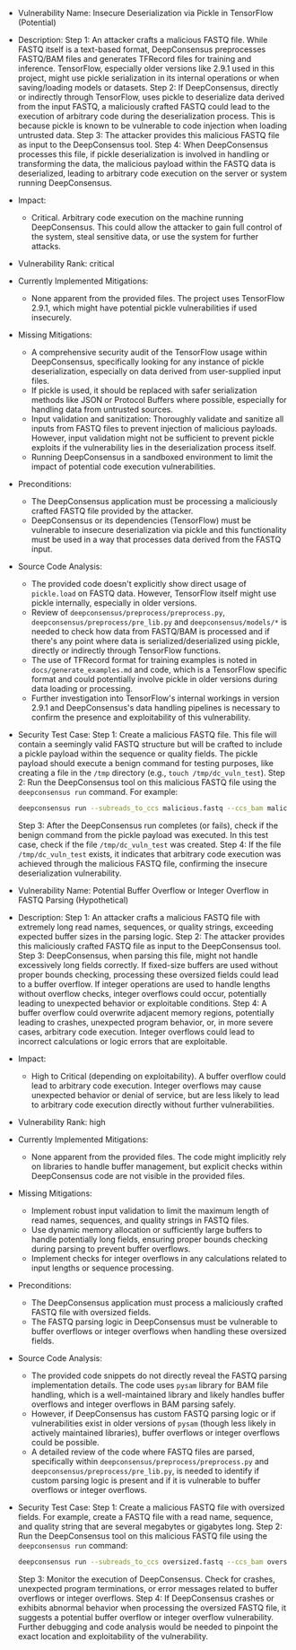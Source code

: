 - Vulnerability Name: Insecure Deserialization via Pickle in TensorFlow (Potential)
- Description:
Step 1: An attacker crafts a malicious FASTQ file. While FASTQ itself is a text-based format, DeepConsensus preprocesses FASTQ/BAM files and generates TFRecord files for training and inference. TensorFlow, especially older versions like 2.9.1 used in this project, might use pickle serialization in its internal operations or when saving/loading models or datasets.
Step 2: If DeepConsensus, directly or indirectly through TensorFlow, uses pickle to deserialize data derived from the input FASTQ, a maliciously crafted FASTQ could lead to the execution of arbitrary code during the deserialization process. This is because pickle is known to be vulnerable to code injection when loading untrusted data.
Step 3: The attacker provides this malicious FASTQ file as input to the DeepConsensus tool.
Step 4: When DeepConsensus processes this file, if pickle deserialization is involved in handling or transforming the data, the malicious payload within the FASTQ data is deserialized, leading to arbitrary code execution on the server or system running DeepConsensus.

- Impact:
    - Critical. Arbitrary code execution on the machine running DeepConsensus. This could allow the attacker to gain full control of the system, steal sensitive data, or use the system for further attacks.
- Vulnerability Rank: critical
- Currently Implemented Mitigations:
    - None apparent from the provided files. The project uses TensorFlow 2.9.1, which might have potential pickle vulnerabilities if used insecurely.
- Missing Mitigations:
    -  A comprehensive security audit of the TensorFlow usage within DeepConsensus, specifically looking for any instance of pickle deserialization, especially on data derived from user-supplied input files.
    - If pickle is used, it should be replaced with safer serialization methods like JSON or Protocol Buffers where possible, especially for handling data from untrusted sources.
    - Input validation and sanitization: Thoroughly validate and sanitize all inputs from FASTQ files to prevent injection of malicious payloads. However, input validation might not be sufficient to prevent pickle exploits if the vulnerability lies in the deserialization process itself.
    - Running DeepConsensus in a sandboxed environment to limit the impact of potential code execution vulnerabilities.
- Preconditions:
    - The DeepConsensus application must be processing a maliciously crafted FASTQ file provided by the attacker.
    - DeepConsensus or its dependencies (TensorFlow) must be vulnerable to insecure deserialization via pickle and this functionality must be used in a way that processes data derived from the FASTQ input.
- Source Code Analysis:
    - The provided code doesn't explicitly show direct usage of `pickle.load` on FASTQ data. However, TensorFlow itself might use pickle internally, especially in older versions.
    - Review of `deepconsensus/preprocess/preprocess.py`, `deepconsensus/preprocess/pre_lib.py` and `deepconsensus/models/*` is needed to check how data from FASTQ/BAM is processed and if there's any point where data is serialized/deserialized using pickle, directly or indirectly through TensorFlow functions.
    - The use of TFRecord format for training examples is noted in `docs/generate_examples.md` and code, which is a TensorFlow specific format and could potentially involve pickle in older versions during data loading or processing.
    - Further investigation into TensorFlow's internal workings in version 2.9.1 and DeepConsensus's data handling pipelines is necessary to confirm the presence and exploitability of this vulnerability.

- Security Test Case:
    Step 1: Create a malicious FASTQ file. This file will contain a seemingly valid FASTQ structure but will be crafted to include a pickle payload within the sequence or quality fields. The pickle payload should execute a benign command for testing purposes, like creating a file in the `/tmp` directory (e.g., `touch /tmp/dc_vuln_test`).
    Step 2: Run the DeepConsensus tool on this malicious FASTQ file using the `deepconsensus run` command. For example:
    ```bash
    deepconsensus run --subreads_to_ccs malicious.fastq --ccs_bam malicious.fastq --checkpoint <path_to_checkpoint> --output output.fastq
    ```
    Step 3: After the DeepConsensus run completes (or fails), check if the benign command from the pickle payload was executed. In this test case, check if the file `/tmp/dc_vuln_test` was created.
    Step 4: If the file `/tmp/dc_vuln_test` exists, it indicates that arbitrary code execution was achieved through the malicious FASTQ file, confirming the insecure deserialization vulnerability.

- Vulnerability Name: Potential Buffer Overflow or Integer Overflow in FASTQ Parsing (Hypothetical)
- Description:
Step 1: An attacker crafts a malicious FASTQ file with extremely long read names, sequences, or quality strings, exceeding expected buffer sizes in the parsing logic.
Step 2: The attacker provides this maliciously crafted FASTQ file as input to the DeepConsensus tool.
Step 3: DeepConsensus, when parsing this file, might not handle excessively long fields correctly. If fixed-size buffers are used without proper bounds checking, processing these oversized fields could lead to a buffer overflow. If integer operations are used to handle lengths without overflow checks, integer overflows could occur, potentially leading to unexpected behavior or exploitable conditions.
Step 4: A buffer overflow could overwrite adjacent memory regions, potentially leading to crashes, unexpected program behavior, or, in more severe cases, arbitrary code execution. Integer overflows could lead to incorrect calculations or logic errors that are exploitable.

- Impact:
    - High to Critical (depending on exploitability). A buffer overflow could lead to arbitrary code execution. Integer overflows may cause unexpected behavior or denial of service, but are less likely to lead to arbitrary code execution directly without further vulnerabilities.
- Vulnerability Rank: high
- Currently Implemented Mitigations:
    - None apparent from the provided files. The code might implicitly rely on libraries to handle buffer management, but explicit checks within DeepConsensus code are not visible in the provided files.
- Missing Mitigations:
    - Implement robust input validation to limit the maximum length of read names, sequences, and quality strings in FASTQ files.
    - Use dynamic memory allocation or sufficiently large buffers to handle potentially long fields, ensuring proper bounds checking during parsing to prevent buffer overflows.
    - Implement checks for integer overflows in any calculations related to input lengths or sequence processing.
- Preconditions:
    - The DeepConsensus application must process a maliciously crafted FASTQ file with oversized fields.
    - The FASTQ parsing logic in DeepConsensus must be vulnerable to buffer overflows or integer overflows when handling these oversized fields.
- Source Code Analysis:
    - The provided code snippets do not directly reveal the FASTQ parsing implementation details. The code uses `pysam` library for BAM file handling, which is a well-maintained library and likely handles buffer overflows and integer overflows in BAM parsing safely.
    - However, if DeepConsensus has custom FASTQ parsing logic or if vulnerabilities exist in older versions of `pysam` (though less likely in actively maintained libraries), buffer overflows or integer overflows could be possible.
    - A detailed review of the code where FASTQ files are parsed, specifically within `deepconsensus/preprocess/preprocess.py` and `deepconsensus/preprocess/pre_lib.py`, is needed to identify if custom parsing logic is present and if it is vulnerable to buffer overflows or integer overflows.

- Security Test Case:
    Step 1: Create a malicious FASTQ file with oversized fields. For example, create a FASTQ file with a read name, sequence, and quality string that are several megabytes or gigabytes long.
    Step 2: Run the DeepConsensus tool on this malicious FASTQ file using the `deepconsensus run` command:
    ```bash
    deepconsensus run --subreads_to_ccs oversized.fastq --ccs_bam oversized.fastq --checkpoint <path_to_checkpoint> --output output.fastq
    ```
    Step 3: Monitor the execution of DeepConsensus. Check for crashes, unexpected program terminations, or error messages related to buffer overflows or integer overflows.
    Step 4: If DeepConsensus crashes or exhibits abnormal behavior when processing the oversized FASTQ file, it suggests a potential buffer overflow or integer overflow vulnerability. Further debugging and code analysis would be needed to pinpoint the exact location and exploitability of the vulnerability.